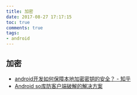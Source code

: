 ```yaml
---
title: 加密
date: 2017-08-27 17:17:15
toc: true
comments: true
tags:
- android
---
```


## 加密
- [android开发如何保障本地加密密钥的安全？ - 知乎](https://www.zhihu.com/question/35136485)
- [Android so库防客户端破解的解决方案](http://leehong2005.com/2016/08/08/android-so-signature-check/)
